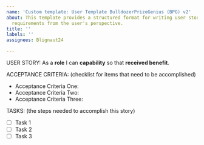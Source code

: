 ```yaml
---
name: 'Custom template: User Template BulldozerPrizeGenius (BPG) v2'
about: This template provides a structured format for writing user stories that capture
  requirements from the user's perspective.
title: ''
labels: ''
assignees: Blignaut24

---
```


USER STORY:
As a **role** I can **capability** so that **received benefit**.

ACCEPTANCE CRITERIA:
(checklist for items that need to be accomplished)
- Acceptance Criteria One:
- Acceptance Criteria Two:
- Acceptance Criteria Three:

TASKS:
(the steps needed to accomplish this story)
- [ ] Task 1
- [ ] Task 2
- [ ] Task 3
